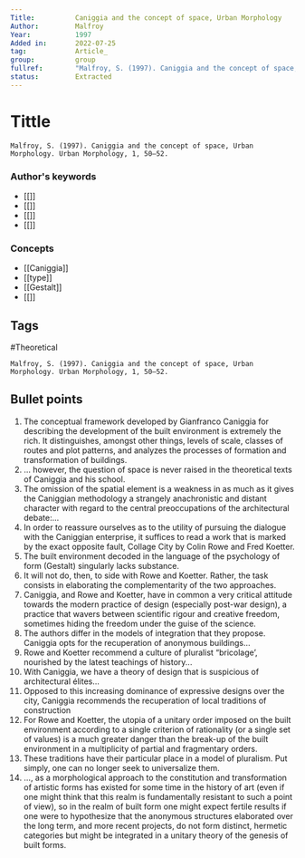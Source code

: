 ```yaml
---
Title: 			Caniggia and the concept of space, Urban Morphology
Author:			Malfroy
Year:			1997
Added in:		2022-07-25
tag:			Article_
group:			group
fullref: 		"Malfroy, S. (1997). Caniggia and the concept of space, Urban Morphology. Urban Morphology, 1, 50–52."
status:			Extracted
---
```


# Tittle 
```ad-quote
Malfroy, S. (1997). Caniggia and the concept of space, Urban Morphology. Urban Morphology, 1, 50–52.
```
### Author's keywords
- [[]]
- [[]]
- [[]]
- [[]]
### Concepts
- [[Caniggia]]
- [[type]]
- [[Gestalt]]
- [[]]
## Tags
#Theoretical 

```ad-abstract
Malfroy, S. (1997). Caniggia and the concept of space, Urban Morphology. Urban Morphology, 1, 50–52.
```

## Bullet points
1. The conceptual framework developed by Gianfranco Caniggia for describing the development of the built environment is extremely the rich. It distinguishes, amongst other things, levels of scale, classes of routes and plot patterns, and analyzes the processes of formation and transformation of buildings.
2. ... however, the question of space is never raised in the theoretical texts of Caniggia and his school.
3. The omission of the spatial element is a weakness in as much as it gives the Caniggian methodology a strangely anachronistic and distant character with regard to the central preoccupations of the architectural debate:...
4. In order to reassure ourselves as to the utility of pursuing the dialogue with the Caniggian enterprise, it suffices to read a work that is marked by the exact opposite fault, Collage City by Colin Rowe and Fred Koetter.
5. The built environment decoded in the language of the psychology of form (Gestalt) singularly lacks substance.
6. It will not do, then, to side with Rowe and Koetter. Rather, the task consists in elaborating the complementarity of the two approaches.
7. Caniggia, and Rowe and Koetter, have in common a very critical attitude towards the modern practice of design (especially post-war design), a practice that wavers between scientific rigour and creative freedom, sometimes hiding the freedom under the guise of the science.
8. The authors differ in the models of integration that they propose. Caniggia opts for the recuperation of anonymous buildings...
9. Rowe and Koetter recommend a culture of pluralist “bricolage’, nourished by the latest teachings of history...
10. With Caniggia, we have a theory of design that is suspicious of architectural élites...
11. Opposed to this increasing dominance of expressive designs over the city, Caniggia recommends the recuperation of local traditions of construction
12. For Rowe and Koetter, the utopia of a unitary order imposed on the built environment according to a single criterion of rationality (or a single set of values) is a much greater danger than the break-up of the built environment in a multiplicity of partial and fragmentary orders.
13. These traditions have their particular place in a model of pluralism. Put simply, one can no longer seek to universalize them.
14. ..., as a morphological approach to the constitution and transformation of artistic forms has existed for some time in the history of art (even if one might think that this realm is fundamentally resistant to such a point of view), so in the realm of built form one might expect fertile results if one were to hypothesize that the anonymous structures elaborated over the long term, and more recent projects, do not form distinct, hermetic categories but might be integrated in a unitary theory of the genesis of built forms.

